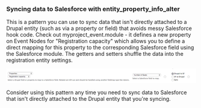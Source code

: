 
### Syncing data to Salesforce with entity_property_info_alter

This is a pattern you can use to sync data that isn't directly attached
to a Drupal entity (such as via a property or field) that avoids messy
Salesforce hook code. Check out myproject_event.module - it defines a
new property on Event Nodes for "Registration capacity" which allows you
to define a direct mapping for this property to the corresponding
Salesforce field using the Salesforce module. The getters and setters
shuffle the data into the registration entity settings.

![Salesforce property sync](salesforce-property-sync.png)

Consider using this pattern any time you need to sync data to Salesforce
that isn't directly attached to the Drupal entity that you're syncing.

